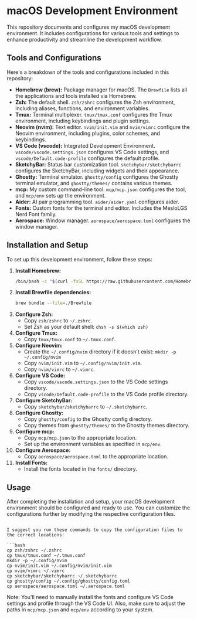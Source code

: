 # macOS Development Environment

This repository documents and configures my macOS development environment. It includes configurations for various tools and settings to enhance productivity and streamline the development workflow.

## Tools and Configurations

Here's a breakdown of the tools and configurations included in this repository:

- **Homebrew (brew):** Package manager for macOS. The `Brewfile` lists all the applications and tools installed via Homebrew.
- **Zsh:** The default shell. `zsh/zshrc` configures the Zsh environment, including aliases, functions, and environment variables.
- **Tmux:** Terminal multiplexer. `tmux/tmux.conf` configures the Tmux environment, including keybindings and plugin settings.
- **Neovim (nvim):** Text editor. `nvim/init.vim` and `nvim/vimrc` configure the Neovim environment, including plugins, color schemes, and keybindings.
- **VS Code (vscode):** Integrated Development Environment. `vscode/vscode.settings.json` configures VS Code settings, and `vscode/Default.code-profile` configures the default profile.
- **SketchyBar:** Status bar customization tool. `sketchybar/sketchybarrc` configures the SketchyBar, including widgets and their appearance.
- **Ghostty:** Terminal emulator. `ghostty/config` configures the Ghostty terminal emulator, and `ghostty/themes/` contains various themes.
- **mcp:** My custom command-line tool. `mcp/mcp.json` configures the tool, and `mcp/env` sets up the environment.
- **Aider:** AI pair programming tool. `aider/aider.yaml` configures aider.
- **Fonts:** Custom fonts for the terminal and editor. Includes the MesloLGS Nerd Font family.
- **Aerospace:** Window manager. `aerospace/aerospace.toml` configures the window manager.

## Installation and Setup

To set up this development environment, follow these steps:

1.  **Install Homebrew:**
    ```bash
    /bin/bash -c "$(curl -fsSL https://raw.githubusercontent.com/Homebrew/install/HEAD/install.sh)"
    ```
2.  **Install Brewfile dependencies:**
    ```bash
    brew bundle --file=./Brewfile
    ```
3.  **Configure Zsh:**
    -   Copy `zsh/zshrc` to `~/.zshrc`.
    -   Set Zsh as your default shell: `chsh -s $(which zsh)`
4.  **Configure Tmux:**
    -   Copy `tmux/tmux.conf` to `~/.tmux.conf`.
5.  **Configure Neovim:**
    -   Create the `~/.config/nvim` directory if it doesn't exist: `mkdir -p ~/.config/nvim`
    -   Copy `nvim/init.vim` to `~/.config/nvim/init.vim`.
    -   Copy `nvim/vimrc` to `~/.vimrc`.
6.  **Configure VS Code:**
    -   Copy `vscode/vscode.settings.json` to the VS Code settings directory.
    -   Copy `vscode/Default.code-profile` to the VS Code profile directory.
7.  **Configure SketchyBar:**
    -   Copy `sketchybar/sketchybarrc` to `~/.sketchybarrc`.
8.  **Configure Ghostty:**
    -   Copy `ghostty/config` to the Ghostty config directory.
    -   Copy themes from `ghostty/themes/` to the Ghostty themes directory.
9.  **Configure mcp:**
    -   Copy `mcp/mcp.json` to the appropriate location.
    -   Set up the environment variables as specified in `mcp/env`.
10. **Configure Aerospace:**
    -   Copy `aerospace/aerospace.toml` to the appropriate location.
11. **Install Fonts:**
    -   Install the fonts located in the `fonts/` directory.

## Usage

After completing the installation and setup, your macOS development environment should be configured and ready to use. You can customize the configurations further by modifying the respective configuration files.
```

I suggest you run these commands to copy the configuration files to the correct locations:

```bash
cp zsh/zshrc ~/.zshrc
cp tmux/tmux.conf ~/.tmux.conf
mkdir -p ~/.config/nvim
cp nvim/init.vim ~/.config/nvim/init.vim
cp nvim/vimrc ~/.vimrc
cp sketchybar/sketchybarrc ~/.sketchybarrc
cp ghostty/config ~/.config/ghostty/config.toml
cp aerospace/aerospace.toml ~/.aerospace.toml
```

Note: You'll need to manually install the fonts and configure VS Code settings and profile through the VS Code UI. Also, make sure to adjust the paths in `mcp/mcp.json` and `mcp/env` according to your system.
